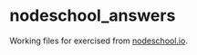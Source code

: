 nodeschool_answers
==================

Working files for exercised from [nodeschool.io](http://nodeschool.io).
